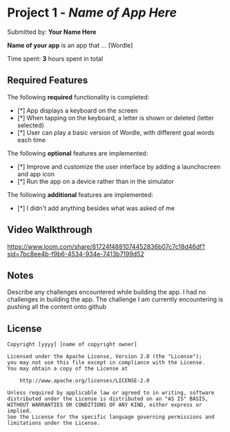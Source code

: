 # Project 1 - *Name of App Here*

Submitted by: **Your Name Here**

**Name of your app** is an app that ... [Wordle] 

Time spent: **3** hours spent in total

## Required Features

The following **required** functionality is completed:

- [*] App displays a keyboard on the screen
- [*] When tapping on the keyboard, a letter is shown or deleted (letter selected)
- [*] User can play a basic version of Wordle, with different goal words each time

The following **optional** features are implemented:

- [*] Improve and customize the user interface by adding a launchscreen and app icon
- [*] Run the app on a device rather than in the simulator

The following **additional** features are implemented:

- [*] I didn't add anything besides what was asked of me

## Video Walkthrough

https://www.loom.com/share/81724f4881074452836b07c7c18d46df?sid=7bc8ee4b-f9b6-4534-934e-7413b7199d52



## Notes

Describe any challenges encountered while building the app.
I had no challenges in building the app.
The challenge I am currently encountering is pushing all the content onto github
## License

    Copyright [yyyy] [name of copyright owner]

    Licensed under the Apache License, Version 2.0 (the "License");
    you may not use this file except in compliance with the License.
    You may obtain a copy of the License at

        http://www.apache.org/licenses/LICENSE-2.0

    Unless required by applicable law or agreed to in writing, software
    distributed under the License is distributed on an "AS IS" BASIS,
    WITHOUT WARRANTIES OR CONDITIONS OF ANY KIND, either express or implied.
    See the License for the specific language governing permissions and
    limitations under the License.
